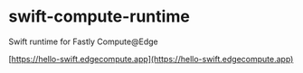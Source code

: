 # swift-compute-runtime

Swift runtime for Fastly Compute@Edge

[https://hello-swift.edgecompute.app](https://hello-swift.edgecompute.app)
